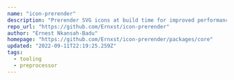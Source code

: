 ```yaml
---
name: "icon-prerender"
description: "Prerender SVG icons at build time for improved performance."
repo_url: "https://github.com/Ernxst/icon-prerender"
author: "Ernest Nkansah-Badu"
homepage: "https://github.com/Ernxst/icon-prerender/packages/core"
updated: "2022-09-11T22:19:25.259Z"
tags: 
  - tooling
  - preprocessor
---
```

